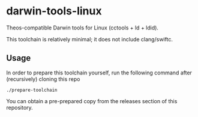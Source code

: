 # darwin-tools-linux

Theos-compatible Darwin tools for Linux (cctools + ld + ldid).

This toolchain is relatively minimal; it does not include clang/swiftc.

## Usage

In order to prepare this toolchain yourself, run the following command after (recursively) cloning this repo

    ./prepare-toolchain

You can obtain a pre-prepared copy from the releases section of this repository.
